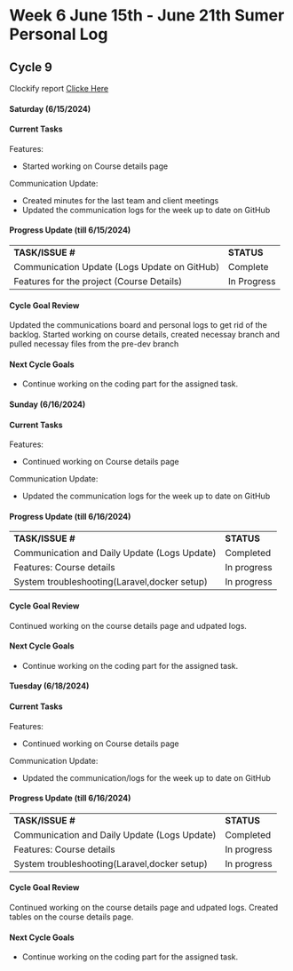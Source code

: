 # Week 6 June 15th - June 21th Sumer Personal Log

## Cycle 9

Clockify report [Clicke Here](https://app.clockify.me/reports/summary?start=2024-06-15T00:00:00.000Z&end=2024-06-19T23:59:59.999Z&filterValuesData=%7B%22users%22:%5B%226657a665c1d0df08761294fb%22%5D,%22userAndGroup%22:%5B%5D%7D&filterOptions=%7B%22userAndGroup%22:%7B%22status%22:%22ACTIVE_WITH_PENDING%22%7D%7D)

#### Saturday (6/15/2024)

#### Current Tasks

Features:
- Started working on Course details page 

Communication Update:
- Created minutes for the last team and client meetings
- Updated the communication logs for the week up to date on GitHub

#### Progress Update (till 6/15/2024)

<table>
    <tr>
        <td><strong>TASK/ISSUE #</strong></td>
        <td><strong>STATUS</strong></td>
    </tr>
    <tr>
        <td>Communication Update (Logs Update on GitHub)</td>
        <td>Complete</td>
    </tr>
   <tr>
        <td>Features for the project (Course Details)</td>
        <td>In Progress</td>
    </tr>
</table>

#### Cycle Goal Review 

Updated the communications board and personal logs to get rid of the backlog. Started working on course details, created necessay branch and pulled necessay files from the pre-dev branch

#### Next Cycle Goals 

- Continue working on the coding part for the assigned task.


#### Sunday (6/16/2024)

#### Current Tasks

Features:
- Continued working on Course details page 

Communication Update:
- Updated the communication logs for the week up to date on GitHub


#### Progress Update (till 6/16/2024)

<table>
    <tr>
        <td><strong>TASK/ISSUE #</strong></td>
        <td><strong>STATUS</strong></td>
    </tr>
        <td>Communication and Daily Update (Logs Update)</td>
        <td>Completed</td>
    </tr>
	 <tr>
        <td>Features: Course details</td>
        <td>In progress</td>
	<tr>
    <tr>
        <td>System troubleshooting(Laravel,docker setup)</td>
        <td>In progress</td>
    </tr>
</table>

#### Cycle Goal Review 

Continued working on the course details page and udpated logs. 

#### Next Cycle Goals 

- Continue working on the coding part for the assigned task.


#### Tuesday (6/18/2024)

#### Current Tasks

Features:
- Continued working on Course details page 

Communication Update:
- Updated the communication/logs for the week up to date on GitHub


#### Progress Update (till 6/16/2024)

<table>
    <tr>
        <td><strong>TASK/ISSUE #</strong></td>
        <td><strong>STATUS</strong></td>
    </tr>
        <td>Communication and Daily Update (Logs Update)</td>
        <td>Completed</td>
    </tr>
	 <tr>
        <td>Features: Course details</td>
        <td>In progress</td>
	<tr>
    <tr>
        <td>System troubleshooting(Laravel,docker setup)</td>
        <td>In progress</td>
    </tr>
</table>

#### Cycle Goal Review 

Continued working on the course details page and udpated logs. Created tables on the course details page. 

#### Next Cycle Goals 

- Continue working on the coding part for the assigned task.

  

